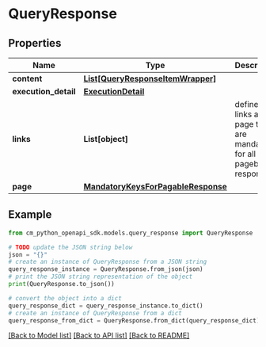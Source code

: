 # QueryResponse


## Properties

Name | Type | Description | Notes
------------ | ------------- | ------------- | -------------
**content** | [**List[QueryResponseItemWrapper]**](QueryResponseItemWrapper.md) |  | 
**execution_detail** | [**ExecutionDetail**](ExecutionDetail.md) |  | [optional] 
**links** | **List[object]** | define keys links and page that are mandatory for all pageble responses | 
**page** | [**MandatoryKeysForPagableResponse**](MandatoryKeysForPagableResponse.md) |  | 

## Example

```python
from cm_python_openapi_sdk.models.query_response import QueryResponse

# TODO update the JSON string below
json = "{}"
# create an instance of QueryResponse from a JSON string
query_response_instance = QueryResponse.from_json(json)
# print the JSON string representation of the object
print(QueryResponse.to_json())

# convert the object into a dict
query_response_dict = query_response_instance.to_dict()
# create an instance of QueryResponse from a dict
query_response_from_dict = QueryResponse.from_dict(query_response_dict)
```
[[Back to Model list]](../README.md#documentation-for-models) [[Back to API list]](../README.md#documentation-for-api-endpoints) [[Back to README]](../README.md)


